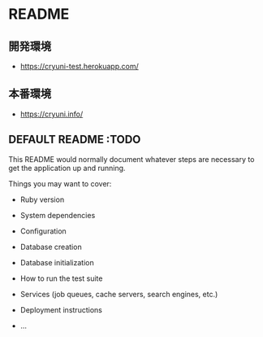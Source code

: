 # README

## 開発環境

- https://cryuni-test.herokuapp.com/

## 本番環境

- https://cryuni.info/

## DEFAULT README :TODO

This README would normally document whatever steps are necessary to get the
application up and running.

Things you may want to cover:

* Ruby version

* System dependencies

* Configuration

* Database creation

* Database initialization

* How to run the test suite

* Services (job queues, cache servers, search engines, etc.)

* Deployment instructions

* ...
